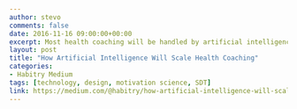 ```yaml
---
author: stevo
comments: false
date: 2016-11-16 09:00:00+00:00
excerpt: Most health coaching will be handled by artificial intelligence in the next five years. Here's how we think it will go down.
layout: post
title: "How Artificial Intelligence Will Scale Health Coaching"
categories:
- Habitry Medium
tags: [technology, design, motivation science, SDT]
link: https://medium.com/@habitry/how-artificial-intelligence-will-scale-health-coaching-93ad16c3473e
---
```

